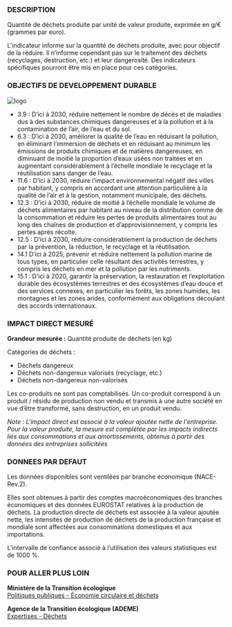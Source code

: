 ### DESCRIPTION

Quantité de déchets produite par unité de valeur produite, exprimée en g/€ (grammes par euro).

L’indicateur informe sur la quantité de déchets produite, avec pour objectif de la réduire.
Il n’informe cependant pas sur le traitement des déchets (recyclages, destruction, etc.) et leur dangerosité. Des indicateurs spécifiques pourront être mis en place pour ces catégories.

### OBJECTIFS DE DEVELOPPEMENT DURABLE

<div id="strip-odd" className="strip">
    <img id="logo-odd" src=/resources/odd_was.png alt="logo"/>
</div>

* 3.9 : D’ici à 2030, réduire nettement le nombre de décès et de maladies dus à des substances chimiques dangereuses et à la pollution et à la contamination de l’air, de l’eau et du sol.
* 6.3 : D’ici à 2030, améliorer la qualité de l’eau en réduisant la pollution, en éliminant l’immersion de déchets et en réduisant au minimum les émissions de produits chimiques et de matières dangereuses, en diminuant de moitié la proportion d’eaux usées non traitées et en augmentant considérablement à l’échelle mondiale le recyclage et la réutilisation sans danger de l’eau.
* 11.6 : D’ici à 2030, réduire l’impact environnemental négatif des villes par habitant, y compris en accordant une attention particulière à la qualité de l’air et à la gestion, notamment municipale, des déchets.
* 12.3 : D’ici à 2030, réduire de moitié à l’échelle mondiale le volume de déchets alimentaires par habitant au niveau de la distribution comme de la consommation et réduire les pertes de produits alimentaires tout au long des chaînes de production et d’approvisionnement, y compris les pertes après récolte.
* 12.5 : D’ici à 2030, réduire considérablement la production de déchets par la prévention, la réduction, le recyclage et la réutilisation.
* 14.1 D’ici à 2025, prévenir et réduire nettement la pollution marine de tous types, en particulier celle résultant des activités terrestres, y compris les déchets en mer et la pollution par les nutriments.
* 15.1 : D’ici à 2020, garantir la préservation, la restauration et l’exploitation durable des écosystèmes terrestres et des écosystèmes d’eau douce et des services connexes, en particulier les forêts, les zones humides, les montagnes et les zones arides, conformément aux obligations découlant des accords internationaux.

### IMPACT DIRECT MESUR&Eacute;

**Grandeur mesurée :** Quantité produite de déchets (en kg)

Catégories de déchets :
* Déchets dangereux
* Déchets non-dangereux valorisés (recyclage, etc.)
* Déchets non-dangereux non-valorisés

Les co-produits ne sont pas comptabilisés. Un co-produit correspond à un produit / résidu de production non vendu et transmis à une autre société en vue d’être transformé, sans destruction, en un produit vendu.

*Note : L'impact direct est associé à la valeur ajoutée nette de l'entreprise. Pour la valeur produite, la mesure est complétée par les impacts indirects liés aux consommations et aux amortissements, obtenus à partir des données des entreprises sollicitées*

### DONNEES PAR DEFAUT

Les données disponibles sont ventilées par branche économique (NACE-Rev.2).

Elles sont obtenues à partir des comptes macroéconomiques des branches économiques et des données EUROSTAT relatives à la production de déchets. La production directe de déchets est associée à la valeur ajoutée nette, les intensités de production de déchets de la production française et mondiale sont affectées aux consommations domestiques et aux importations.

L’intervalle de confiance associé à l’utilisation des valeurs statistiques est de 1000 %.

### POUR ALLER PLUS LOIN

**Ministère de la Transition écologique**  
[Politiques publiques - Économie circulaire et déchets](https://www.ecologie.gouv.fr/politiques/economie-circulaire-et-dechets)

**Agence de la Transition écologique (ADEME)**  
[Expertises - Déchets](https://www.ademe.fr/expertises/dechets)
